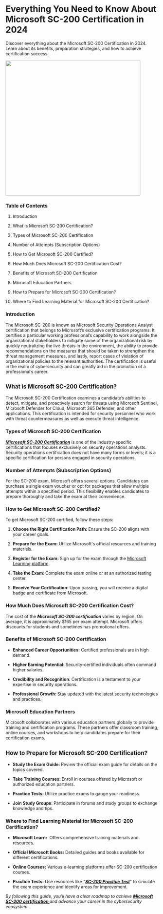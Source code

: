 # Everything You Need to Know About Microsoft SC-200 Certification in 2024
Discover everything about the Microsoft SC-200 Certification in 2024. Learn about its benefits, preparation strategies, and how to achieve certification success.
<p><span style="font-size: 18pt;"><img src="https://learn.microsoft.com/en-us/media/learn/certification/badges/microsoft-certified-associate-badge.svg" width="443" height="443"></span></p><h3 dir="ltr"><span style="font-size: 12pt;">Table of Contents</span></h3><ol><li dir="ltr" aria-level="1"><p dir="ltr" role="presentation">Introduction</p></li><li dir="ltr" aria-level="1"><p dir="ltr" role="presentation">What is Microsoft SC-200 Certification?</p></li><li dir="ltr" aria-level="1"><p dir="ltr" role="presentation">Types of Microsoft SC-200 Certification</p></li><li dir="ltr" aria-level="1"><p dir="ltr" role="presentation">Number of Attempts (Subscription Options)</p></li><li dir="ltr" aria-level="1"><p dir="ltr" role="presentation">How to Get Microsoft SC-200 Certified?</p></li><li dir="ltr" aria-level="1"><p dir="ltr" role="presentation">How Much Does Microsoft SC-200 Certification Cost?</p></li><li dir="ltr" aria-level="1"><p dir="ltr" role="presentation">Benefits of Microsoft SC-200 Certification</p></li><li dir="ltr" aria-level="1"><p dir="ltr" role="presentation">Microsoft Education Partners</p></li><li dir="ltr" aria-level="1"><p dir="ltr" role="presentation">How to Prepare for Microsoft SC-200 Certification?</p></li><li dir="ltr" aria-level="1"><p dir="ltr" role="presentation">Where to Find Learning Material for Microsoft SC-200 Certification?</p></li></ol><h3 dir="ltr"><span style="font-size: 12pt;">Introduction</span></h3><p dir="ltr">The Microsoft SC-200 is known as Microsoft Security Operations Analyst certification that belongs to Microsoft&rsquo;s exclusive certification programs. It certifies a particular working professional&rsquo;s capability to work alongside the organizational stakeholders to mitigate some of the organizational risk by quickly neutralizing the live threats in the environment, the ability to provide recommendations on the measures that should be taken to strengthen the threat management measures, and lastly, report cases of violation of organizational policies to the relevant authorities. The certification is useful in the realm of cybersecurity and can greatly aid in the promotion of a professional&rsquo;s career.</p><h2 dir="ltr"><span style="font-size: 14pt;">What is Microsoft SC-200 Certification?</span></h2><p dir="ltr">The Microsoft SC-200 Certification examines a candidate&rsquo;s abilities to detect, mitigate, and proactively search for threats using Microsoft Sentinel, Microsoft Defender for Cloud, Microsoft 365 Defender, and other applications. This certification is intended for security personnel who work with threat countermeasures as well as execute threat intelligence.</p><h3 dir="ltr"><span style="font-size: 12pt;">Types of Microsoft SC-200 Certification</span></h3><p dir="ltr"><em><strong><a href="https://www.examdumps.co/security-operations-analyst-associate-exam-dumps.html">Microsoft SC-200 Certification</a></strong></em> is one of the industry-specific certifications that focuses exclusively on security operations analysts. Security operations certification does not have many forms or levels; it is a specific certification for persons engaged in security operations.</p><h3 dir="ltr">Number of Attempts (Subscription Options)</h3><p dir="ltr">For the SC-200 exam, Microsoft offers several options. Candidates can purchase a single exam voucher or opt for packages that allow multiple attempts within a specified period. This flexibility enables candidates to prepare thoroughly and take the exam at their convenience.</p><h3 dir="ltr"><span style="font-size: 12pt;">How to Get Microsoft SC-200 Certified?</span></h3><p dir="ltr">To get Microsoft SC-200 certified, follow these steps:</p><ol><li dir="ltr" aria-level="1"><p dir="ltr" role="presentation"><strong>Choose the Right Certification Path: </strong>Ensure the SC-200 aligns with your career goals.</p></li><li dir="ltr" aria-level="1"><p dir="ltr" role="presentation"><strong>Prepare for the Exam:</strong> Utilize Microsoft's official resources and training materials.</p></li><li dir="ltr" aria-level="1"><p dir="ltr" role="presentation"><strong>Register for the Exam:</strong> Sign up for the exam through the <a href="https://www.examdumps.co/">Microsoft Learning platform</a>.</p></li><li dir="ltr" aria-level="1"><p dir="ltr" role="presentation"><strong>Take the Exam: </strong>Complete the exam online or at an authorized testing center.</p></li><li dir="ltr" aria-level="1"><p dir="ltr" role="presentation"><strong>Receive Your Certification: </strong>Upon passing, you will receive a digital badge and certificate from Microsoft.</p></li></ol><h3 dir="ltr"><span style="font-size: 12pt;">How Much Does Microsoft SC-200 Certification Cost?</span></h3><p dir="ltr">The cost of the <em><strong>Microsoft SC-200 certification </strong></em>varies by region. On average, it is approximately $165 per exam attempt. Microsoft offers discounts for students and sometimes has promotional offers.</p><h3 dir="ltr"><span style="font-size: 12pt;">Benefits of Microsoft SC-200 Certification</span></h3><ul><li dir="ltr" aria-level="1"><p dir="ltr" role="presentation"><strong>Enhanced Career Opportunities:</strong> Certified professionals are in high demand.</p></li><li dir="ltr" aria-level="1"><p dir="ltr" role="presentation"><strong>Higher Earning Potential: </strong>Security-certified individuals often command higher salaries.</p></li><li dir="ltr" aria-level="1"><p dir="ltr" role="presentation"><strong>Credibility and Recognition: </strong>Certification is a testament to your expertise in security operations.</p></li><li dir="ltr" aria-level="1"><p dir="ltr" role="presentation"><strong>Professional Growth: </strong>Stay updated with the latest security technologies and practices.</p></li></ul><h3 dir="ltr"><span style="font-size: 12pt;">Microsoft Education Partners</span></h3><p dir="ltr">Microsoft collaborates with various education partners globally to provide training and certification programs. These partners offer classroom training, online courses, and workshops to help candidates prepare for their certification exams.</p><h2 dir="ltr"><span style="font-size: 14pt;">How to Prepare for Microsoft SC-200 Certification?</span></h2><ul><li dir="ltr" aria-level="1"><p dir="ltr" role="presentation"><strong>Study the Exam Guide: </strong>Review the official exam guide for details on the topics covered.</p></li><li dir="ltr" aria-level="1"><p dir="ltr" role="presentation"><strong>Take Training Courses: </strong>Enroll in courses offered by Microsoft or authorized education partners.</p></li><li dir="ltr" aria-level="1"><p dir="ltr" role="presentation"><strong>Practice Tests: </strong>Utilize practice exams to gauge your readiness.</p></li><li dir="ltr" aria-level="1"><p dir="ltr" role="presentation"><strong>Join Study Groups: </strong>Participate in forums and study groups to exchange knowledge and tips.</p></li></ul><h3 dir="ltr"><span style="font-size: 12pt;">Where to Find Learning Material for Microsoft SC-200 Certification?</span></h3><ul><li dir="ltr" aria-level="1"><p dir="ltr" role="presentation"><strong>Microsoft Learn:</strong>&nbsp; Offers comprehensive training materials and resources.</p></li><li dir="ltr" aria-level="1"><p dir="ltr" role="presentation"><strong>Official Microsoft Books:</strong> Detailed guides and books available for different certifications.</p></li><li dir="ltr" aria-level="1"><p dir="ltr" role="presentation"><strong>Online Courses:</strong> Various e-learning platforms offer SC-200 certification courses.</p></li><li dir="ltr" aria-level="1"><p dir="ltr" role="presentation"><strong>Practice Tests:</strong> Use resources like "<a href="https://www.examdumps.co/sc-200-exam-dumps.html"><span style="text-decoration: underline;"><em><strong>SC-200 Practice Test</strong></em></span></a>" to simulate the exam experience and identify areas for improvement.</p></li></ul><p dir="ltr"><em>By following this guide, you'll have a clear roadmap to achieve <strong><span style="text-decoration: underline;">Microsoft SC-200 certification </span></strong>and advance your career in the cybersecurity ecosystem.</em></p>
